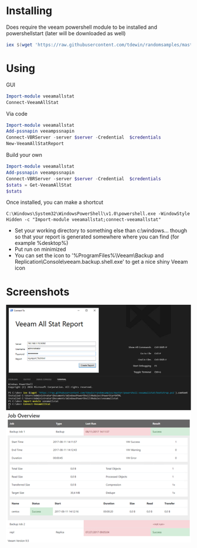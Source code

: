 # Installing
Does require the veeam powershell module to be installed and powershellstart (later will be downloaded as well)
```powershell
iex $(wget 'https://raw.githubusercontent.com/tdewin/randomsamples/master/powershell-veeamallstat/bootstrap.ps1').content
```

# Using
GUI
```powershell
Import-module veeamallstat
Connect-VeeamAllStat
```

Via code
```powershell
Import-module veeamallstat
Add-pssnapin veeampssnapin
Connect-VBRServer -server $server -Credential  $credentials
New-VeeamAllStatReport
```

Build your own
```powershell
Import-module veeamallstat
Add-pssnapin veeampssnapin
Connect-VBRServer -server $server -Credential  $credentials
$stats = Get-VeeamAllStat
$stats
```

Once installed, you can make a shortcut
```
C:\Windows\System32\WindowsPowerShell\v1.0\powershell.exe -WindowStyle Hidden -c "Import-module veeamallstat;connect-veeamallstat"
```
* Set your working directory to something else than c:\windows\... though so that your report is generated somewhere where you can find (for example %desktop%)
* Put run on minimized
* You can set the icon to '%ProgramFiles%\Veeam\Backup and Replication\Console\veeam.backup.shell.exe' to get a nice shiny Veeam icon


# Screenshots
![Installing](./media/installing.png)
![Result](./media/result.png)